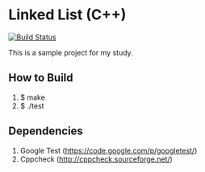 Linked List (C++)
=============================
[![Build Status](https://travis-ci.org/cotrpepe/practice-cpp-linkedlist.svg?branch=master)](https://travis-ci.org/cotrpepe/practice-cpp-linkedlist)

This is a sample project for my study.

## How to Build

1. $ make
2. $ ./test

## Dependencies

1. Google Test (https://code.google.com/p/googletest/)
2. Cppcheck (http://cppcheck.sourceforge.net/)
